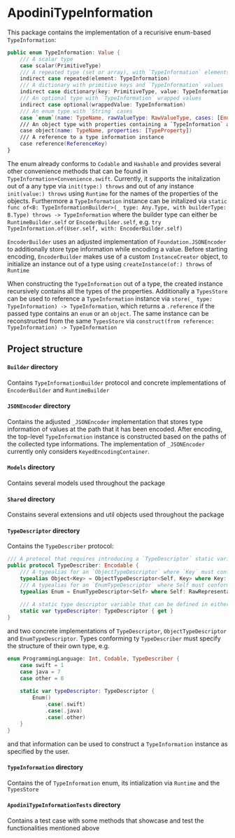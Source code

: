 # ApodiniTypeInformation

This package contains the implementation of a recurisive enum-based `TypeInformation`:
```swift
public enum TypeInformation: Value {
    /// A scalar type
    case scalar(PrimitiveType)
    /// A repeated type (set or array), with `TypeInformation` elements
    indirect case repeated(element: TypeInformation)
    /// A dictionary with primitive keys and `TypeInformation` values
    indirect case dictionary(key: PrimitiveType, value: TypeInformation)
    /// An optional type with `TypeInformation` wrapped values
    indirect case optional(wrappedValue: TypeInformation)
    /// An enum type with `String` cases
    case `enum`(name: TypeName, rawValueType: RawValueType, cases: [EnumCase])
    /// An object type with properties containing a `TypeInformation` and a name
    case object(name: TypeName, properties: [TypeProperty])
    /// A reference to a type information instance
    case reference(ReferenceKey)
}
```
The enum already conforms to `Codable` and `Hashable` and provides several other convenience methods that can be found in `TypeInformation+Convenience.swift`.
Currently, it supports the initalization out of a any type via `init(type:) throws` and out of any instance `init(value:) throws` using `Runtime` for the names
of the properties of the objects. Furthermore a `TypeInformation` instance can be initalized via `static func of<B: TypeInformationBuilder>(_ type: Any.Type, with builderType: B.Type) throws -> TypeInformation`
where the builder type can either be `RuntimeBuilder.self` or `EncoderBuilder.self`, e.g. `try TypeInformation.of(User.self, with: EncoderBuilder.self)`

`EncoderBuilder` uses an adjusted implementation of `Foundation.JSONEncoder` to additionally store type information while encoding a value. Before starting encoding,
`EncoderBuilder` makes use of a custom `InstanceCreator` object, to initialize an instance out of a type using `createInstance(of:) throws` of `Runtime`

When constructing the `TypeInformation` out of a type, the created instance recursively contains all the types of the properties. Additionally a
`TypesStore` can be used to reference a `TypeInformation` instance via `store(_ type: TypeInformation) -> TypeInformation`, which returns a `.reference` if the passed
type contains an `enum` or an `object`. The same instance can be reconstructed from the same `TypesStore` via `construct(from reference: TypeInformation) -> TypeInformation`

## Project structure

#### `Builder` directory

Contains `TypeInformationBuilder` protocol and concrete implementations of `EncoderBuilder` and `RuntimeBuilder`

#### `JSONEncoder` directory

Contains the adjusted `_JSONEncoder` implementation that stores type information of values at the path that it has been encoded. After encoding, the top-level `TypeInformation`
instance is constructed based on the paths of the collected type informations. The implementation of `_JSONEncoder` currently only considers `KeyedEncodingContainer`.

#### `Models` directory

Contains several models used throughout the package

#### `Shared` directory

Constains several extensions and util objects used throughout the package

#### `TypeDescriptor` directory

Contains the `TypeDescriber` protocol:
```swift
/// A protocol that requires introducing a `TypeDescriptor` static variable on a type
public protocol TypeDescriber: Encodable {
    /// A typealias for an `ObjectTypeDescriptor` where `Key` must conform to `CodingKey`
    typealias Object<Key> = ObjectTypeDescriptor<Self, Key> where Key: CodingKey
    /// A typealias for an `EnumTypeDescriptor` where Self must conform to `RawRepresentable` with an encodable rawValue type
    typealias Enum = EnumTypeDescriptor<Self> where Self: RawRepresentable, Self.RawValue: Encodable
    
    /// A static type descriptor variable that can be defined in either an `Object` or an `Enum`
    static var typeDescriptor: TypeDescriptor { get }
}
```

and two concrete implementations of `TypeDescriptor`, `ObjectTypeDescriptor` and `EnumTypeDescriptor`. Types conforming ty `TypeDescriber` must specify the structure of
their own type, e.g.

```swift
enum ProgrammingLanguage: Int, Codable, TypeDescriber {
    case swift = 1
    case java = 7
    case other = 8
    
    static var typeDescriptor: TypeDescriptor {
        Enum()
            .case(.swift)
            .case(.java)
            .case(.other)
    }
}
```

and that information can be used to construct a `TypeInformation` instance as specified by the user.

#### `TypeInformation` directory

Contains the of `TypeInformation` enum, its intialization via `Runtime` and the `TypesStore`

#### `ApodiniTypeInformationTests` directory

Contains a test case with some methods that showcase and test the functionalities mentioned above

